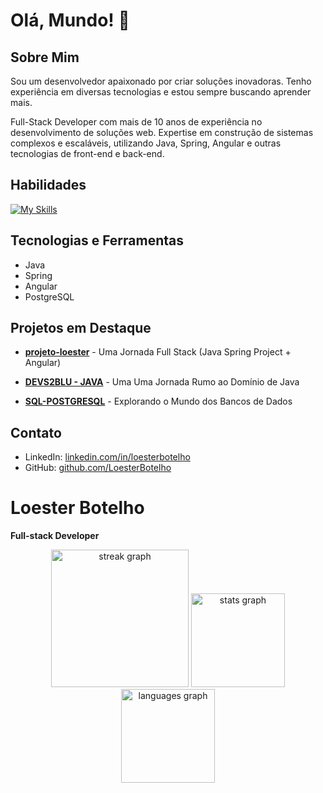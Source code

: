 
# Olá, Mundo! 👋

## Sobre Mim

Sou um desenvolvedor apaixonado por criar soluções inovadoras. Tenho experiência em diversas tecnologias e estou sempre buscando aprender mais.

Full-Stack Developer com mais de 10 anos de experiência no desenvolvimento de soluções web. Expertise em construção de sistemas complexos e escaláveis, utilizando Java, Spring, Angular e outras tecnologias de front-end e back-end.

## Habilidades

[![My Skills](https://skillicons.dev/icons?i=java,spring,angular,postgresql)](https://skillicons.dev)

## Tecnologias e Ferramentas
- Java 
- Spring
- Angular
- PostgreSQL


## Projetos em Destaque

- **[projeto-loester](https://github.com/LoesterBotelho/projeto-loester)** - Uma Jornada Full Stack (Java Spring Project + Angular)

- **[DEVS2BLU - JAVA](https://github.com/LoesterBotelho/DEVS2BLU)** - Uma Uma Jornada Rumo ao Domínio de Java

- **[SQL-POSTGRESQL](https://github.com/LoesterBotelho/SQL-POSTGRESQL)** - Explorando o Mundo dos Bancos de Dados


## Contato
- LinkedIn: [linkedin.com/in/loesterbotelho](https://linkedin.com/in/loesterbotelho)
- GitHub: [github.com/LoesterBotelho](https://github.com/LoesterBotelho)


# Loester Botelho
**Full-stack Developer**  

<div align="center">
  
<img src="https://streak-stats.demolab.com?user=LoesterBotelho&locale=en&mode=daily&theme=dark&hide_border=false&border_radius=5&order=3&cache_bust=1" height="220" alt="streak graph"/>

<img src="https://github-readme-stats.vercel.app/api?username=LoesterBotelho&hide_title=false&hide_rank=false&show_icons=true&include_all_commits=true&count_private=true&disable_animations=false&theme=dracula&locale=en&hide_border=false&cache_bust=1" height="150" alt="stats graph"/>

<img src="https://github-readme-stats.vercel.app/api/top-langs?username=LoesterBotelho&locale=en&hide_title=false&layout=compact&card_width=320&langs_count=5&theme=dracula&hide_border=false&cache_bust=1" height="150" alt="languages graph"/>


</div>
